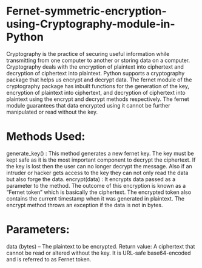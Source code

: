 # Fernet-symmetric-encryption-using-Cryptography-module-in-Python



Cryptography is the practice of securing useful information while transmitting from one computer to another or storing data on a computer. Cryptography deals with the encryption of plaintext into ciphertext and decryption of ciphertext into plaintext. Python supports a cryptography package that helps us encrypt and decrypt data. The fernet module of the cryptography package has inbuilt functions for the generation of the key, encryption of plaintext into ciphertext, and decryption of ciphertext into plaintext using the encrypt and decrypt methods respectively. The fernet module guarantees that data encrypted using it cannot be further manipulated or read without the key. 

# Methods Used:

generate_key() : This method generates a new fernet key. The key must be kept safe as it is the most important component to decrypt the ciphertext. If the key is lost then the user can no longer decrypt the message. Also if an intruder or hacker gets access to the key they can not only read the data but also forge the data.
encrypt(data) : It encrypts data passed as a parameter to the method. The outcome of this encryption is known as a “Fernet token” which is basically the ciphertext. The encrypted token also contains the current timestamp when it was generated in plaintext. The encrypt method throws an exception if the data is not in bytes.

# Parameters:

data (bytes) – The plaintext to be encrypted.
Return value: A ciphertext that cannot be read or altered without the key. It is URL-safe base64-encoded and is referred to as Fernet token.
